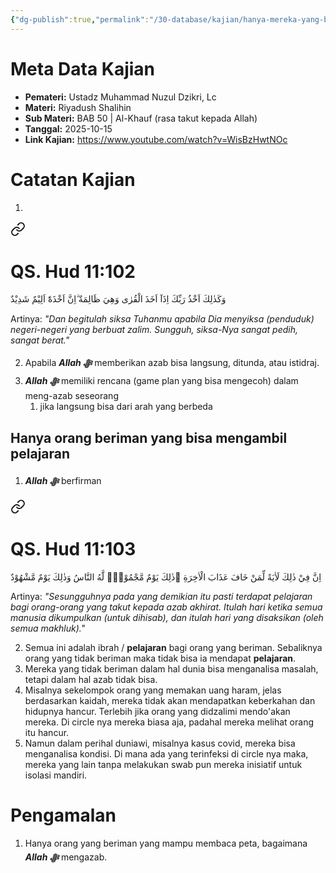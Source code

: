 ```yaml
---
{"dg-publish":true,"permalink":"/30-database/kajian/hanya-mereka-yang-bisa-mengambil-pelajaran/","tags":["kajian"]}
---
```





# Meta Data Kajian 
<div><ul class="dataview list-view-ul"><li><span><strong>Pemateri:</strong> Ustadz Muhammad Nuzul Dzikri, Lc</span></li><li><span><strong>Materi:</strong> Riyadush Shalihin</span></li><li><span><strong>Sub Materi:</strong> BAB 50 | Al-Khauf (rasa takut kepada Allah)</span></li><li><span><strong>Tanggal:</strong> 2025-10-15</span></li><li><span><strong>Link Kajian:</strong> <a rel="noopener nofollow" class="external-link" href="https://www.youtube.com/watch?v=WisBzHwtNOc" target="_blank">https://www.youtube.com/watch?v=WisBzHwtNOc</a></span></li></ul></div>

# Catatan Kajian
1. 
<div class="transclusion internal-embed is-loaded"><a class="markdown-embed-link" href="/30-database/al-quran/all-surah/#qs-hud-11-102" aria-label="Open link"><svg xmlns="http://www.w3.org/2000/svg" width="24" height="24" viewBox="0 0 24 24" fill="none" stroke="currentColor" stroke-width="2" stroke-linecap="round" stroke-linejoin="round" class="svg-icon lucide-link"><path d="M10 13a5 5 0 0 0 7.54.54l3-3a5 5 0 0 0-7.07-7.07l-1.72 1.71"></path><path d="M14 11a5 5 0 0 0-7.54-.54l-3 3a5 5 0 0 0 7.07 7.07l1.71-1.71"></path></svg></a><div class="markdown-embed">



# QS. Hud 11:102
وَكَذٰلِكَ اَخْذُ رَبِّكَ اِذَآ اَخَذَ الْقُرٰى وَهِيَ ظَالِمَةٌ  ۗاِنَّ اَخْذَهٗٓ اَلِيْمٌ شَدِيْدٌ

Artinya: *"Dan begitulah siksa Tuhanmu apabila Dia menyiksa (penduduk) negeri-negeri yang berbuat zalim. Sungguh, siksa-Nya sangat pedih, sangat berat."*



</div></div>

2. Apabila ***Allah ﷻ*** memberikan azab bisa langsung, ditunda, atau istidraj.
3. ***Allah ﷻ*** memiliki rencana (game plan yang bisa mengecoh) dalam meng-azab seseorang
	1. jika langsung bisa dari arah yang berbeda

## Hanya orang beriman yang bisa mengambil pelajaran
1. ***Allah ﷻ*** berfirman 
<div class="transclusion internal-embed is-loaded"><a class="markdown-embed-link" href="/30-database/al-quran/all-surah/#qs-hud-11-103" aria-label="Open link"><svg xmlns="http://www.w3.org/2000/svg" width="24" height="24" viewBox="0 0 24 24" fill="none" stroke="currentColor" stroke-width="2" stroke-linecap="round" stroke-linejoin="round" class="svg-icon lucide-link"><path d="M10 13a5 5 0 0 0 7.54.54l3-3a5 5 0 0 0-7.07-7.07l-1.72 1.71"></path><path d="M14 11a5 5 0 0 0-7.54-.54l-3 3a5 5 0 0 0 7.07 7.07l1.71-1.71"></path></svg></a><div class="markdown-embed">



# QS. Hud 11:103
اِنَّ فِيْ ذٰلِكَ لَاٰيَةً لِّمَنْ خَافَ عَذَابَ الْاٰخِرَةِ ۗذٰلِكَ يَوْمٌ مَّجْمُوْعٌۙ لَّهُ النَّاسُ وَذٰلِكَ يَوْمٌ مَّشْهُوْدٌ

Artinya: *"Sesungguhnya pada yang demikian itu pasti terdapat pelajaran bagi orang-orang yang takut kepada azab akhirat. Itulah hari ketika semua manusia dikumpulkan (untuk dihisab), dan itulah hari yang disaksikan (oleh semua makhluk)."*



</div></div>

2. Semua ini adalah ibrah / **pelajaran** bagi orang yang beriman. Sebaliknya orang yang tidak beriman maka tidak bisa ia mendapat **pelajaran**.
3. Mereka yang tidak beriman dalam hal dunia bisa menganalisa masalah, tetapi dalam hal azab tidak bisa. 
4. Misalnya sekelompok orang yang memakan uang haram, jelas berdasarkan kaidah, mereka tidak akan mendapatkan keberkahan dan hidupnya hancur. Terlebih jika orang yang didzalimi mendo'akan mereka. Di circle nya mereka biasa aja, padahal mereka melihat orang itu hancur.
5. Namun dalam perihal duniawi, misalnya kasus covid, mereka bisa menganalisa kondisi. Di mana ada yang terinfeksi di circle nya maka, mereka yang lain tanpa melakukan swab pun mereka inisiatif untuk isolasi mandiri.

# Pengamalan
1. Hanya orang yang beriman yang mampu membaca peta, bagaimana ***Allah ﷻ*** mengazab.
 
 